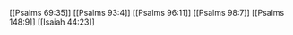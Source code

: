 [[Psalms 69:35]]
[[Psalms 93:4]]
[[Psalms 96:11]]
[[Psalms 98:7]]
[[Psalms 148:9]]
[[Isaiah 44:23]]

